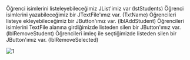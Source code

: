 Öğrenci isimlerini listeleyebileceğimiz JList'imiz var (lstStudents)
Öğrenci isimlerini yazabileceğimiz bir JTextFile'ımız var. (TxtName)
Öğrencileri listeye ekleyebileceğimiz bir JButton'ımız var. (lblAddStudent)
Öğrencileri isimlerini TextFile alanına girdiğimizde listeden silen bir JButton'ımız var. (lblRemoveStudent)
Öğrencileri imleç ile seçtiğimizde listeden silen bir JButton'ımız var. (lblRemoveSelected)

![1](https://user-images.githubusercontent.com/114020260/220410363-3e8adb37-cd31-4e3b-986f-9ced6a09c99a.PNG)

